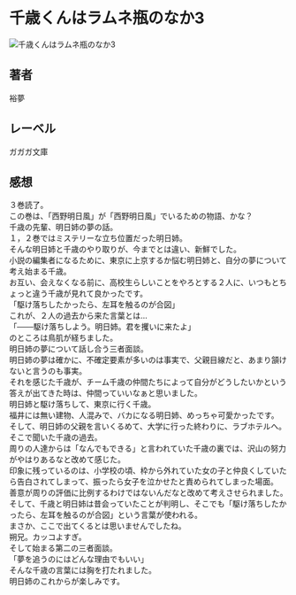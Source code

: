 # 千歳くんはラムネ瓶のなか3

![千歳くんはラムネ瓶のなか3](https://i.imgur.com/DUFXlmg.png)

## 著者

裕夢

## レーベル

ガガガ文庫

## 感想

３巻読了。  
この巻は、「西野明日風」が「西野明日風」でいるための物語、かな？  
千歳の先輩、明日姉の夢の話。  
１，２巻ではミステリーな立ち位置だった明日姉。  
そんな明日姉と千歳のやり取りが、今までとは違い、新鮮でした。  
小説の編集者になるために、東京に上京するか悩む明日姉と、自分の夢について考え始まる千歳。  
お互い、会えなくなる前に、高校生らしいことをやろとする２人に、いつもとちょっと違う千歳が見れて良かったです。  
「駆け落ちしたかったら、左耳を触るのが合図」  
これが、２人の過去から来た言葉とは…  
「───駆け落ちしよう。明日姉。君を攫いに来たよ」  
のところは鳥肌が経ちました。  
明日姉の夢について話し合う三者面談。  
明日姉の夢は確かに、不確定要素が多いのは事実で、父親目線だと、あまり頷けないと言うのも事実。  
それを感じた千歳が、チーム千歳の仲間たちによって自分がどうしたいかという答えが出てきた時は、仲間っていいなぁと思いました。  
明日姉と駆け落ちして、東京に行く千歳。  
福井には無い建物、人混みで、バカになる明日姉、めっちゃ可愛かったです。  
そして、明日姉の父親を言いくるめて、大学に行った終わりに、ラブホテルへ。  
そこで聞いた千歳の過去。  
周りの人達からは「なんでもできる」と言われていた千歳の裏では、沢山の努力がやはりあるなと改めて感じた。  
印象に残っているのは、小学校の頃、枠から外れていた女の子と仲良くしていたら告白されてしまって、振ったら女子を泣かせたと責められてしまった場面。  
善意が周りの評価に比例するわけではないんだなと改めて考えさせられました。  
そして、千歳と明日姉は昔会っていたことが判明し、そこでも「駆け落ちしたかったら、左耳を触るのが合図」という言葉が使われる。  
まさか、ここで出てくるとは思いませんでしたね。  
朔兄。カッコよすぎ。  
そして始まる第二の三者面談。  
「夢を追うのにはどんな理由でもいい」  
そんな千歳の言葉には胸を打たれました。  
明日姉のこれからが楽しみです。  

